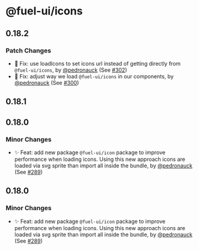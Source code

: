 # @fuel-ui/icons

## 0.18.2

### Patch Changes

- 🐞 Fix: use loadIcons to set icons url instead of getting directly from `@fuel-ui/icons`, by [@pedronauck](https://github.com/pedronauck) (See [#302](https://github.com/FuelLabs/fuel-ui/pull/302))
- 🐞 Fix: adjust way we load `@fuel-ui/icons` in our components, by [@pedronauck](https://github.com/pedronauck) (See [#300](https://github.com/FuelLabs/fuel-ui/pull/300))

## 0.18.1

## 0.18.0

### Minor Changes

- ✨ Feat: add new package `@fuel-ui/icon` package to improve performance when loading icons. Using this new approach icons are loaded via svg sprite than import all inside the bundle, by [@pedronauck](https://github.com/pedronauck) (See [#289](https://github.com/FuelLabs/fuel-ui/pull/289))

## 0.18.0

### Minor Changes

- ✨ Feat: add new package `@fuel-ui/icon` package to improve performance when loading icons. Using this new approach icons are loaded via svg sprite than import all inside the bundle, by [@pedronauck](https://github.com/pedronauck) (See [#289](https://github.com/FuelLabs/fuel-ui/pull/289))
